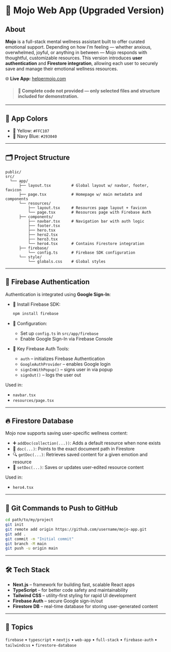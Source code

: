 # 🤖 Mojo Web App (Upgraded Version)

##  About

**Mojo** is a full-stack mental wellness assistant built to offer curated emotional support. Depending on how I’m feeling — whether anxious, overwhelmed, joyful, or anything in between — Mojo responds with thoughtful, customizable resources. This version introduces **user authentication** and **Firestore integration**, allowing each user to securely save and manage their emotional wellness resources.

🌐 **Live App:** [helpermojo.com](https://www.helpermojo.com/)

> #### 🚧 Complete code not provided — only selected files and structure included for demonstration.

---

## 🎨 App Colors

* 💛 Yellow: `#FFC107`
* 💙 Navy Blue: `#293040`

---

## 🗂️ Project Structure

```
public/
src/
  └── app/
      ├── layout.tsx         # Global layout w/ navbar, footer, favicon
      ├── page.tsx           # Homepage w/ main metadata and components
      └── resources/
          ├── layout.tsx     # Resources page layout + favicon
          └── page.tsx       # Resources page with Firebase Auth
      ├── components/
          ├── navbar.tsx     # Navigation bar with auth logic
          ├── footer.tsx
          ├── hero.tsx
          ├── hero2.tsx
          ├── hero3.tsx
          └── hero4.tsx      # Contains Firestore integration
      ├── firebase/
          └── config.ts      # Firebase SDK configuration
      └── style/
          └── globals.css    # Global styles
```

---

## 🔐 Firebase Authentication

Authentication is integrated using **Google Sign-In**:

* 🔌 Install Firebase SDK:

  ```bash
  npm install firebase
  ```

* 🧩 Configuration:

  * Set up `config.ts` in `src/app/firebase`
  * Enable Google Sign-In via Firebase Console

* 🔑 Key Firebase Auth Tools:

  * `auth` – initializes Firebase Authentication
  * `GoogleAuthProvider` – enables Google login
  * `signInWithPopup()` – signs user in via popup
  * `signOut()` – logs the user out

Used in:

* `navbar.tsx`
* `resources/page.tsx`

---

## 🔥 Firestore Database

Mojo now supports saving user-specific wellness content:

* ➕ `addDoc(collection(...))`: Adds a default resource when none exists
* 📍 `doc(...)`: Points to the exact document path in Firestore
* 🔍 `getDoc(...)`: Retrieves saved content for a given emotion and resource
* 💾 `setDoc(...)`: Saves or updates user-edited resource content

Used in:

* `hero4.tsx`

---

## 🧪 Git Commands to Push to GitHub

```bash
cd path/to/my/project
git init
git remote add origin https://github.com/username/mojo-app.git
git add .
git commit -m "Initial commit"
git branch -M main
git push -u origin main
```

---

## 🛠️ Tech Stack

* **Next.js** – framework for building fast, scalable React apps
* **TypeScript** – for better code safety and maintainability
* **Tailwind CSS** – utility-first styling for rapid UI development
* **Firebase Auth** – secure Google sign-in/out
* **Firestore DB** – real-time database for storing user-generated content

---

## 🧠 Topics

`firebase` • `typescript` • `nextjs` • `web-app` • `full-stack` • `firebase-auth` • `tailwindcss` • `firestore-database`

